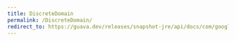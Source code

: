 ```yaml
---
title: DiscreteDomain
permalink: /DiscreteDomain/
redirect_to: https://guava.dev/releases/snapshot-jre/api/docs/com/google/common/collect/DiscreteDomain.html
---
```

